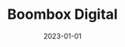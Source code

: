 ---
id: p2
title: Boombox Digital
description: A Wordpress website created with Elementor for an Indian digital marketing agency.
date: 2023-01-01
techStack: ['wordpress', 'elementor']
---